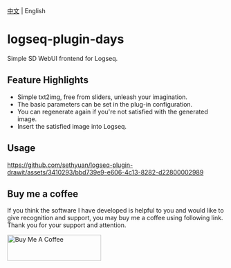 [中文](README.md) | English

# logseq-plugin-days

Simple SD WebUI frontend for Logseq.

## Feature Highlights

- Simple txt2img, free from sliders, unleash your imagination.
- The basic parameters can be set in the plug-in configuration.
- You can regenerate again if you're not satisfied with the generated image.
- Insert the satisfied image into Logseq.

## Usage

https://github.com/sethyuan/logseq-plugin-drawit/assets/3410293/bbd739e9-e606-4c13-8282-d22800002989


## Buy me a coffee

If you think the software I have developed is helpful to you and would like to give recognition and support, you may buy me a coffee using following link. Thank you for your support and attention.

<a href="https://www.buymeacoffee.com/sethyuan" target="_blank"><img src="https://cdn.buymeacoffee.com/buttons/v2/default-blue.png" alt="Buy Me A Coffee" style="height: 60px !important;width: 217px !important;" ></a>
